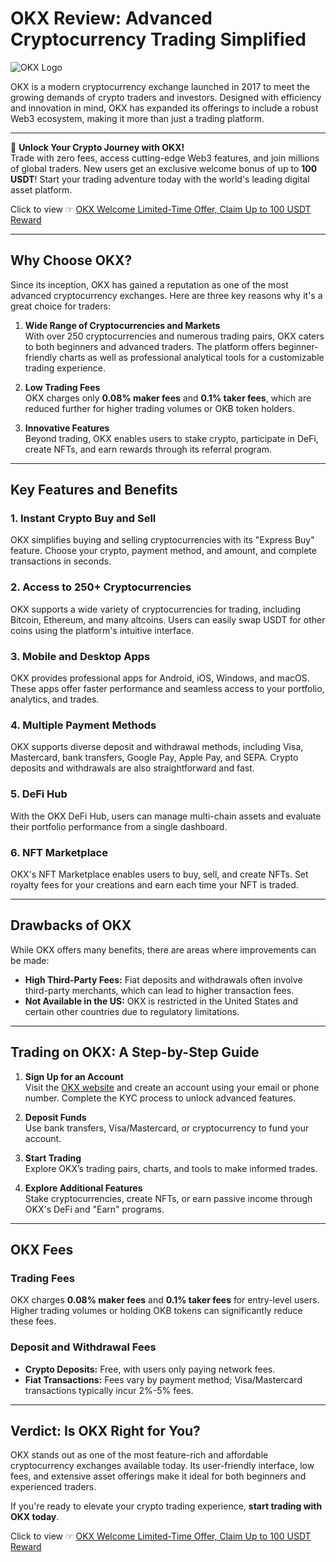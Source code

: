 # OKX Review: Advanced Cryptocurrency Trading Simplified

![OKX Logo](https://www.marketplacefairness.org/wp-content/uploads/2022/01/OKX-logo.png)

OKX is a modern cryptocurrency exchange launched in 2017 to meet the growing demands of crypto traders and investors. Designed with efficiency and innovation in mind, OKX has expanded its offerings to include a robust Web3 ecosystem, making it more than just a trading platform.

---

🚀 **Unlock Your Crypto Journey with OKX!**  
Trade with zero fees, access cutting-edge Web3 features, and join millions of global traders. New users get an exclusive welcome bonus of up to **100 USDT**! Start your trading adventure today with the world's leading digital asset platform.  

Click to view ☞ [OKX Welcome Limited-Time Offer, Claim Up to 100 USDT Reward](https://bit.ly/OKXe)

---

## Why Choose OKX?

Since its inception, OKX has gained a reputation as one of the most advanced cryptocurrency exchanges. Here are three key reasons why it's a great choice for traders:

1. **Wide Range of Cryptocurrencies and Markets**  
   With over 250 cryptocurrencies and numerous trading pairs, OKX caters to both beginners and advanced traders. The platform offers beginner-friendly charts as well as professional analytical tools for a customizable trading experience.

2. **Low Trading Fees**  
   OKX charges only **0.08% maker fees** and **0.1% taker fees**, which are reduced further for higher trading volumes or OKB token holders.

3. **Innovative Features**  
   Beyond trading, OKX enables users to stake crypto, participate in DeFi, create NFTs, and earn rewards through its referral program.

---

## Key Features and Benefits

### 1. **Instant Crypto Buy and Sell**
OKX simplifies buying and selling cryptocurrencies with its "Express Buy" feature. Choose your crypto, payment method, and amount, and complete transactions in seconds.

### 2. **Access to 250+ Cryptocurrencies**
OKX supports a wide variety of cryptocurrencies for trading, including Bitcoin, Ethereum, and many altcoins. Users can easily swap USDT for other coins using the platform's intuitive interface.

### 3. **Mobile and Desktop Apps**
OKX provides professional apps for Android, iOS, Windows, and macOS. These apps offer faster performance and seamless access to your portfolio, analytics, and trades.

### 4. **Multiple Payment Methods**
OKX supports diverse deposit and withdrawal methods, including Visa, Mastercard, bank transfers, Google Pay, Apple Pay, and SEPA. Crypto deposits and withdrawals are also straightforward and fast.

### 5. **DeFi Hub**
With the OKX DeFi Hub, users can manage multi-chain assets and evaluate their portfolio performance from a single dashboard.

### 6. **NFT Marketplace**
OKX's NFT Marketplace enables users to buy, sell, and create NFTs. Set royalty fees for your creations and earn each time your NFT is traded.

---

## Drawbacks of OKX

While OKX offers many benefits, there are areas where improvements can be made:

- **High Third-Party Fees:** Fiat deposits and withdrawals often involve third-party merchants, which can lead to higher transaction fees.
- **Not Available in the US:** OKX is restricted in the United States and certain other countries due to regulatory limitations.

---

## Trading on OKX: A Step-by-Step Guide

1. **Sign Up for an Account**  
   Visit the [OKX website](https://bit.ly/OKXe) and create an account using your email or phone number. Complete the KYC process to unlock advanced features.

2. **Deposit Funds**  
   Use bank transfers, Visa/Mastercard, or cryptocurrency to fund your account.

3. **Start Trading**  
   Explore OKX’s trading pairs, charts, and tools to make informed trades.

4. **Explore Additional Features**  
   Stake cryptocurrencies, create NFTs, or earn passive income through OKX's DeFi and "Earn" programs.

---

## OKX Fees

### **Trading Fees**
OKX charges **0.08% maker fees** and **0.1% taker fees** for entry-level users. Higher trading volumes or holding OKB tokens can significantly reduce these fees.

### **Deposit and Withdrawal Fees**
- **Crypto Deposits:** Free, with users only paying network fees.
- **Fiat Transactions:** Fees vary by payment method; Visa/Mastercard transactions typically incur 2%-5% fees.

---

## Verdict: Is OKX Right for You?

OKX stands out as one of the most feature-rich and affordable cryptocurrency exchanges available today. Its user-friendly interface, low fees, and extensive asset offerings make it ideal for both beginners and experienced traders.

If you're ready to elevate your crypto trading experience, **start trading with OKX today**.

Click to view ☞ [OKX Welcome Limited-Time Offer, Claim Up to 100 USDT Reward](https://bit.ly/OKXe)
